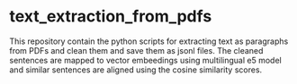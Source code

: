 # text_extraction_from_pdfs
This repository contain the python scripts for extracting text as paragraphs from PDFs and clean them and save them as jsonl files.
The cleaned sentences are mapped to vector embeedings using multilingual e5 model and similar sentences are aligned using the cosine similarity scores.

